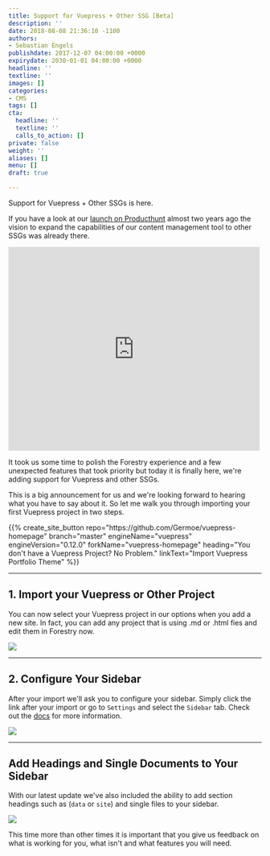 ```yaml
---
title: Support for Vuepress + Other SSG [Beta]
description: ''
date: 2018-08-08 21:36:10 -1100
authors:
- Sebastian Engels
publishdate: 2017-12-07 04:00:00 +0000
expirydate: 2030-01-01 04:00:00 +0000
headline: ''
textline: ''
images: []
categories:
- CMS
tags: []
cta:
  headline: ''
  textline: ''
  calls_to_action: []
private: false
weight: ''
aliases: []
menu: []
draft: true

---
```

Support for Vuepress + Other SSGs is here.

If you have a look at our [launch on Producthunt](https://www.producthunt.com/posts/forestry) almost two years ago the vision to expand the capabilities of our content management tool to other SSGs was already there.

<iframe style="border: none;" src="https://cards.producthunt.com/cards/comments/320289?v=1" width="500" height="405" frameborder="0" scrolling="no" allowfullscreen></iframe>

It took us some time to polish the Forestry experience and a few unexpected features that took priority but today it is finally here, we're adding support for Vuepress and other SSGs.

This is a big announcement for us and we're looking forward to hearing what you have to say about it. So let me walk you through importing your first Vuepress project in two steps.

<div id="ELEMENT_ID" data-proofer-ignore>
{{% create_site_button
repo="https://github.com/Germoe/vuepress-homepage"
branch="master"
engineName="vuepress"
engineVersion="0.12.0"
forkName="vuepress-homepage"
heading="You don't have a Vuepress Project? No Problem."
linkText="Import Vuepress Portfolio Theme" %}}
</div>

***

## 1. Import your Vuepress or Other Project

You can now select your Vuepress project in our options when you add a new site. In fact, you can add any project that is using .md or .html fies and edit them in Forestry now.

![](/uploads/2018/08/import-vuepress.png)

***

## 2. Configure Your Sidebar

After your import we'll ask you to configure your sidebar. Simply click the link after your import or go to `Settings` and select the `Sidebar` tab. Check out the [docs](https://forestry.io/docs/settings/content-sections/) for more information.

![](/uploads/2018/08/docs-configuration.png)

***

## Add Headings and Single Documents to Your Sidebar

With our latest update we've also included the ability to add section headings such as (`data` or `site`) and single files to your sidebar.

![](/uploads/2018/08/sidebar-headings-1.png)

This time more than other times it is important that you give us feedback on what is working for you, what isn't and what features you will need.